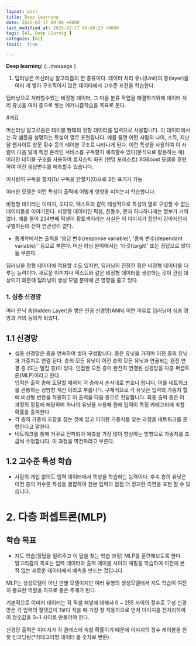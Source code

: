```yaml
---
layout: post
title: Deep Learning
date: 2025-02-17 00:00 +0800
last_modified_at: 2025-02-17 00:08:25 +0800
tags: [AI, Deep LEarnig ]
categoie: [AI]
topic:  true

---
```

**Deep learning**!
{: .message }

1. 딥러닝은 머신러닝 알고리즘의 한 종류이다. 데이터 처리 유니(Unit)의 층(layer)을 여러 개 쌓아 구조적이지 않은 데이터에서 고수준 표현을 학습한다.

딥러닝으로 처리할수있는 비정형 데이터, 그 다음 분류 작업을 해결하기위해 데이터 처리 유닛을 여러 층으로 쌓는 메커니즘학습을 목표로 둔다.

#개요  

머신러닝 알고르즘은 테이블 형태의 정형 데이터를 입력으로 사용합니다. 이 데이터에서는 각 샘플을 설명하는 특성이 열로 표현됩니다. 예를 들면 어떤 사람의 나이, 소득, 지난달 웹사이트 방문 횟수 등의 테이블 구조로 나타나게 된다. 이런 특성을 사용하여 이 사람이 다음 달에 특정 온라인 서비스를 구독할지 예측할수 있다(분석으로 활용하는 예)
이러한 테이블 구조를 사용하여 로지스틱 회귀 (랜덤 포레스트) XGBoost 모델을 훈련하여 이진 응답변수를 예측할수 있습니다.  

이사람이 구독을 할지(1)/ 구독을 안할지(0)으로 2진 표기가 가능

이러한 모델은 이런 특성이 출력에 어떻게 영향을 미치는지 학습합니다.

비정형 데이터는 이미지, 오디오, 텍스트와 같이 태생적으로 특성의 열로 구성할 수 없는 데이터들을 이야기한다.
비정형 데이터인 픽셀, 진동수, 문자 하나하나에는 정보가 거의 없다. 예를 들어 234번째 픽셀이 황토색이라는 사실은 이 이미지가 집인지 강아지인지 구별하는데 전혀 연관성이 없다.

 * 통계학에서는 출력을 '응답 변수(response variable)', '종속 변수(dependant variable) ' 등으로 부른다. 머신 러닝 분야에서는 '타깃(targit)' 또는 정답으로 많이들 부른다.

 딥러닝을 정형 데이터에 적용할 수도 있지만, 딥러닝의 진정한 힘은 비정형 데이터를 다루는 능력이다. 새로운 이미지나 텍스트와 같은 비정형 데이터를 생성하는 것이 관심 대상이기 떄문에 딥러닝이 생성 모델 분야에 큰 영향을 줄고 있다.

 ### 1. 심층 신경망

여러 은닉 층(hidden Layer)을 쌓은 인공 신경망(ANN) 이런 이유로 딥러닝이 심층 경망과 거의 동의가 되었다.

## 1.1 신경망
 - 심층 신경망은 층을 연속하여 쌓아 구성합니다. 층은 유닛을 가지며 이전 층의 유닛과 가중치로 연결 된다. 층의 모든 유닛이 이전 층의 모든 유닛과 연골되는 완전 연결 층 (또는 밀집 층)이 있다. 인접한 모든 층이 완전히 연결된 신경망을 다층 퍼셉트론(MLP)이라고 한다.  
 입력은 출력 층에 도달할 때까지 각 층에서 순서대로 변호나 됩니디. 이를 네트워크를 관통하는 정방향 계산 이라고 부릅니다. 구체적으로 각 유닛은 입력의 가중치 합에 비선형 변환을 적용하고 이 출력을 다음 층으로 전달합니다. 최종 출력 층은 이 과정의 정점에 해당하며 하나의 유닛을 사용해 원래 입력이 특정 카테고리에 속할 확률을 출력한다.  
 - 각 층의 가중치 조합을 찾는 것에 있고 이러한 가중치를 찾는 과정을 네트워크를 훈련한다고 말한다.
 - 네트워크를 통해 거꾸로 전파되어 예측을 가장 많이 향상하는 방향으로 가중치를 조금씩 수정합니다. 이 과정을 역전파라고 부른다.  

## 1.2 고수준 특성 학습
 - 사람의 개입 없이도 입력 데이터에서 특성을 학습하는 능력이다. 후속 층의 유닛은 이전 층의 저수준 특성을 결합하여 원본 입력의 점점 더 정교한 측면을 표현 할 수 있습니다. 

 # 2. 다층 퍼셉트론(MLP)
## 학습 목표
 * 지도 학습(정답을 알려주고 이 답을 찾는 학습 과정) MLP를 훈련해보도록 한다.  
 알고리즘의 목표는 입력 데이터와 출력 레이블 사이의 매핑을 학습하여 이전에 본 적 없는 새로운 데이터에서 예측을 만드는 것입니다.
  
  MLP는 생성모델이 아닌 판별 모델이지만 여러 유형의 생성모델에서 지도 학습이 여전히 중요한 역할을 하므로 좋은 주제가 된다.

기본적으로 이미지 데이터는 각 픽셀 채넣에 대해서 0 ~ 255 사이의 정수로 구성 신경망은 각 입력의 절댓값이 1보다 작을 때 가장 잘 작동하므로 먼저 이미지를 전처리하여 이 정숫값을 0~1 사이로 만들어야 한다.  

신경망 출력은 이미지가 각 클래스에 속할 확률이기 떄문에 이미지의 정수 레이블을 원 핫 인코딩된(*카테고리형 데이터 를 숫자로 변환)  


```

```

